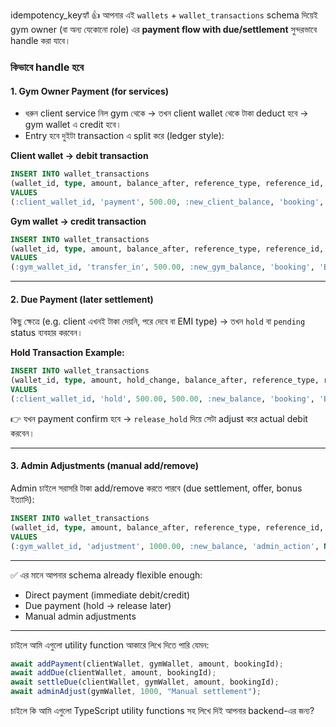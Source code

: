 idempotency_keyহ্যাঁ 👍 আপনার এই `wallets` + `wallet_transactions` schema দিয়েই gym owner (বা অন্য যেকোনো role) এর **payment flow with due/settlement** সুন্দরভাবে handle করা যাবে।

### কিভাবে handle হবে

#### 1. **Gym Owner Payment (for services)**

* ধরুন client service নিল gym থেকে → তখন client wallet থেকে টাকা deduct হবে → gym wallet এ credit হবে।
* Entry হবে দুইটা transaction এ split করে (ledger style):

**Client wallet → debit transaction**

```sql
INSERT INTO wallet_transactions 
(wallet_id, type, amount, balance_after, reference_type, reference_id, status, initiated_by, initiated_role, note)
VALUES 
(:client_wallet_id, 'payment', 500.00, :new_client_balance, 'booking', 'BK123', 'success', :client_id, 'client', 'Payment for Gym Service');
```

**Gym wallet → credit transaction**

```sql
INSERT INTO wallet_transactions 
(wallet_id, type, amount, balance_after, reference_type, reference_id, status, initiated_by, initiated_role, note)
VALUES 
(:gym_wallet_id, 'transfer_in', 500.00, :new_gym_balance, 'booking', 'BK123', 'success', :client_id, 'client', 'Received Payment from Client');
```

---

#### 2. **Due Payment (later settlement)**

কিছু ক্ষেত্রে (e.g. client এখনই টাকা দেয়নি, পরে দেবে বা EMI type) → তখন `hold` বা `pending` status ব্যবহার করবেন।

**Hold Transaction Example:**

```sql
INSERT INTO wallet_transactions 
(wallet_id, type, amount, hold_change, balance_after, reference_type, reference_id, status, initiated_by, initiated_role, note)
VALUES 
(:client_wallet_id, 'hold', 500.00, 500.00, :new_balance, 'booking', 'BK123', 'pending', :client_id, 'client', 'Hold for Gym Service');
```

👉 যখন payment confirm হবে → `release_hold` দিয়ে সেটা adjust করে actual debit করবেন।

---

#### 3. **Admin Adjustments (manual add/remove)**

Admin চাইলে সরাসরি টাকা add/remove করতে পারবে (due settlement, offer, bonus ইত্যাদি):

```sql
INSERT INTO wallet_transactions 
(wallet_id, type, amount, balance_after, reference_type, reference_id, status, initiated_by, initiated_role, note)
VALUES 
(:gym_wallet_id, 'adjustment', 1000.00, :new_balance, 'admin_action', NULL, 'success', :admin_id, 'admin', 'Manual Adjustment for Due Payment');
```

---

✅ এর মানে আপনার schema already flexible enough:

* Direct payment (immediate debit/credit)
* Due payment (hold → release later)
* Manual admin adjustments

---

চাইলে আমি এগুলো utility function আকারে লিখে দিতে পারি যেমন:

```ts
await addPayment(clientWallet, gymWallet, amount, bookingId);
await addDue(clientWallet, amount, bookingId);
await settleDue(clientWallet, gymWallet, amount, bookingId);
await adminAdjust(gymWallet, 1000, "Manual settlement");
```

চাইলে কি আমি এগুলো TypeScript utility functions সহ লিখে দিই আপনার backend-এর জন্য?
